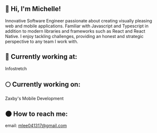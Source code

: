 ## 👼 Hi, I'm Michelle!

Innovative Software Engineer passionate about creating visually pleasing web and mobile applications. Familiar with Javascript and Typescript in addition to modern libraries and frameworks such as React and React Native. I enjoy tackling challenges, providing an honest and strategic perspective to any team I work with.

## 🌙 Currently working at:
Infostretch

## 🌕 Currently working on:
Zaxby's Mobile Development

## 🌑 How to reach me:
email: mlee041317@gmail.com
